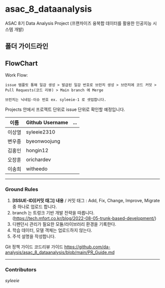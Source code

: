 # asac_8_dataanalysis
ASAC 8기 Data Analysis Project (프랜차이즈 융복합 데이터를 활용한 인공지능 시스템 개발) 

## 폴더 가이드라인

## FlowChart

Work Flow:

```
issue 템플릿 통해 일감 생성 > 발급된 일감 번호로 브런치 생성 > 브런치에 코드 커밋 > Pull Requests(코드 리뷰) > Main branch 에 Merge

브런치는 닉네임-이슈 번호 ex. syleeie-1 로 셋업합니다.
```

Projects 안에서 프로젝트 단위로 issue 단위로 확인할 예정입니다.


| 이름   | Github Username | ... |
|--------|-----|-----|
| 이상열 |syleeie2310||
| 변우중|byeonwoojung||
| 김홍인|hongin12||
| 오장훈|orichardev||
| 이송희|witheedo||

- - -

### Ground Rules

1. **[ISSUE-ID][커밋 태그] 내용** / 커밋 태그 : Add, Fix, Change, Improve, Migrate 중 하나로 업로드 합니다. 
2. branch 는 트렁크 기반 개발 전략을 따릅니다. (https://tech.mfort.co.kr/blog/2022-08-05-trunk-based-development/)
3. 디펜던시 관리가 필요한 모듈/라이브러리 환경을 기록한다.
4. 학습 데이터, 모델 객체는 업로드하지 않는다.
5. 주석 설명을 작성합니다.

Git 정책 가이드
코드리뷰 가이드
https://github.com/da-analysis/asac_8_dataanalysis/blob/main/PR_Guide.md

- - -
### Contributors

*syleeie*

